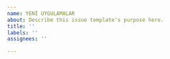 ```yaml
---
name: YENİ UYGULAMALAR
about: Describe this issue template's purpose here.
title: ''
labels: ''
assignees: ''

---
```



